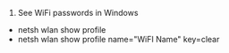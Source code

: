1. See WiFi passwords in Windows
- netsh wlan show profile
- netsh wlan show profile name="WiFI Name" key=clear